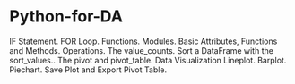 # Python-for-DA
 IF Statement.  FOR Loop. Functions. Modules. Basic Attributes, Functions and Methods.  Operations.  The value_counts.  Sort a DataFrame with the sort_values.. The pivot and pivot_table.  Data Visualization Lineplot.  Barplot. Piechart. Save Plot and Export Pivot Table.

